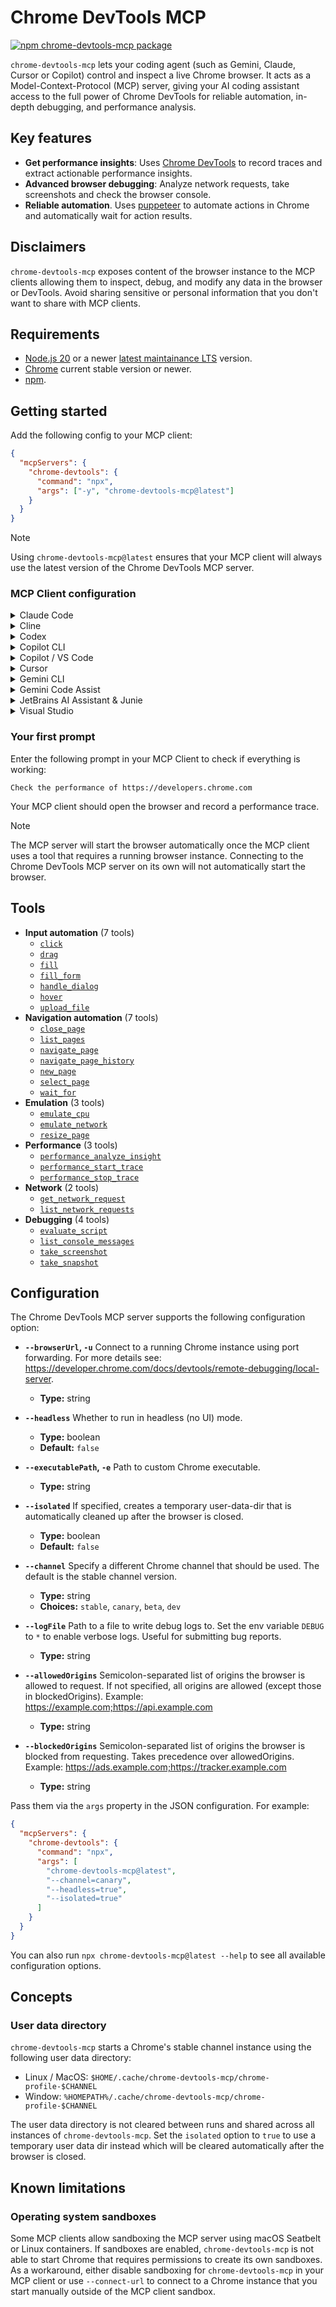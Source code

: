 # Chrome DevTools MCP

[![npm chrome-devtools-mcp package](https://img.shields.io/npm/v/chrome-devtools-mcp.svg)](https://npmjs.org/package/chrome-devtools-mcp)

`chrome-devtools-mcp` lets your coding agent (such as Gemini, Claude, Cursor or Copilot)
control and inspect a live Chrome browser. It acts as a Model-Context-Protocol
(MCP) server, giving your AI coding assistant access to the full power of
Chrome DevTools for reliable automation, in-depth debugging, and performance analysis.

## Key features

- **Get performance insights**: Uses [Chrome
  DevTools](https://github.com/ChromeDevTools/devtools-frontend) to record
  traces and extract actionable performance insights.
- **Advanced browser debugging**: Analyze network requests, take screenshots and
  check the browser console.
- **Reliable automation**. Uses
  [puppeteer](https://github.com/puppeteer/puppeteer) to automate actions in
  Chrome and automatically wait for action results.

## Disclaimers

`chrome-devtools-mcp` exposes content of the browser instance to the MCP clients
allowing them to inspect, debug, and modify any data in the browser or DevTools.
Avoid sharing sensitive or personal information that you don't want to share with
MCP clients.

## Requirements

- [Node.js 20](https://nodejs.org/) or a newer [latest maintainance LTS](https://github.com/nodejs/Release#release-schedule) version.
- [Chrome](https://www.google.com/chrome/) current stable version or newer.
- [npm](https://www.npmjs.com/).

## Getting started

Add the following config to your MCP client:

```json
{
  "mcpServers": {
    "chrome-devtools": {
      "command": "npx",
      "args": ["-y", "chrome-devtools-mcp@latest"]
    }
  }
}
```

> [!NOTE]  
> Using `chrome-devtools-mcp@latest` ensures that your MCP client will always use the latest version of the Chrome DevTools MCP server.

### MCP Client configuration

<details>
  <summary>Claude Code</summary>
    Use the Claude Code CLI to add the Chrome DevTools MCP server (<a href="https://docs.anthropic.com/en/docs/claude-code/mcp">guide</a>):

```bash
claude mcp add chrome-devtools npx chrome-devtools-mcp@latest
```

</details>

<details>
  <summary>Cline</summary>
  Follow https://docs.cline.bot/mcp/configuring-mcp-servers and use the config provided above.
</details>

<details>
  <summary>Codex</summary>
  Follow the <a href="https://github.com/openai/codex/blob/main/docs/advanced.md#model-context-protocol-mcp">configure MCP guide</a>
  using the standard config from above. You can also install the Chrome DevTools MCP server using the Codex CLI:

```bash
codex mcp add chrome-devtools -- npx chrome-devtools-mcp@latest
```

**On Windows 11**

Configure the Chrome install location and increase the startup timeout by updating `.codex/config.toml` and adding the following `env` and `startup_timeout_ms` parameters:

```
[mcp_servers.chrome-devtools]
command = "cmd"
args = [
    "/c",
    "npx",
    "-y",
    "chrome-devtools-mcp@latest",
]
env = { SystemRoot="C:\\Windows", PROGRAMFILES="C:\\Program Files" }
startup_timeout_ms = 20_000
```

</details>

<details>
  <summary>Copilot CLI</summary>

Start Copilot CLI:

```
copilot
```

Start the dialog to add a new MCP server by running:

```
/mcp add
```

Configure the following fields and press `CTR-S` to save the configuration:

- **Server name:** `chrome-devtools`
- **Server Type:** `[1] Local`
- **Command:** `npx`
- **Arguments:** `-y, chrome-devtools-mcp@latest`

</details>

<details>
  <summary>Copilot / VS Code</summary>
  Follow the MCP install <a href="https://code.visualstudio.com/docs/copilot/chat/mcp-servers#_add-an-mcp-server">guide</a>,
  with the standard config from above. You can also install the Chrome DevTools MCP server using the VS Code CLI:
  
  ```bash
  code --add-mcp '{"name":"chrome-devtools","command":"npx","args":["chrome-devtools-mcp@latest"]}'
  ```
</details>

<details>
  <summary>Cursor</summary>

**Click the button to install:**

[<img src="https://cursor.com/deeplink/mcp-install-dark.svg" alt="Install in Cursor">](https://cursor.com/en/install-mcp?name=chrome-devtools&config=eyJjb21tYW5kIjoibnB4IC15IGNocm9tZS1kZXZ0b29scy1tY3BAbGF0ZXN0In0%3D)

**Or install manually:**

Go to `Cursor Settings` -> `MCP` -> `New MCP Server`. Use the config provided above.

</details>

<details>
  <summary>Gemini CLI</summary>
Install the Chrome DevTools MCP server using the Gemini CLI.

**Project wide:**

```bash
gemini mcp add chrome-devtools npx chrome-devtools-mcp@latest
```

**Globally:**

```bash
gemini mcp add -s user chrome-devtools npx chrome-devtools-mcp@latest
```

Alternatively, follow the <a href="https://github.com/google-gemini/gemini-cli/blob/main/docs/tools/mcp-server.md#how-to-set-up-your-mcp-server">MCP guide</a> and use the standard config from above.

</details>

<details>
  <summary>Gemini Code Assist</summary>
  Follow the <a href="https://cloud.google.com/gemini/docs/codeassist/use-agentic-chat-pair-programmer#configure-mcp-servers">configure MCP guide</a>
  using the standard config from above.
</details>

<details>
  <summary>JetBrains AI Assistant & Junie</summary>

Go to `Settings | Tools | AI Assistant | Model Context Protocol (MCP)` -> `Add`. Use the config provided above.
The same way chrome-devtools-mcp can be configured for JetBrains Junie in `Settings | Tools | Junie | MCP Settings` -> `Add`. Use the config provided above.

</details>

<details>
  <summary>Visual Studio</summary>
  
  **Click the button to install:**
  
  [<img src="https://img.shields.io/badge/Visual_Studio-Install-C16FDE?logo=visualstudio&logoColor=white" alt="Install in Visual Studio">](https://vs-open.link/mcp-install?%7B%22name%22%3A%22chrome-devtools%22%2C%22command%22%3A%22npx%22%2C%22args%22%3A%5B%22chrome-devtools-mcp%40latest%22%5D%7D)
</details>

### Your first prompt

Enter the following prompt in your MCP Client to check if everything is working:

```
Check the performance of https://developers.chrome.com
```

Your MCP client should open the browser and record a performance trace.

> [!NOTE]  
> The MCP server will start the browser automatically once the MCP client uses a tool that requires a running browser instance. Connecting to the Chrome DevTools MCP server on its own will not automatically start the browser.

## Tools

<!-- BEGIN AUTO GENERATED TOOLS -->

- **Input automation** (7 tools)
  - [`click`](docs/tool-reference.md#click)
  - [`drag`](docs/tool-reference.md#drag)
  - [`fill`](docs/tool-reference.md#fill)
  - [`fill_form`](docs/tool-reference.md#fill_form)
  - [`handle_dialog`](docs/tool-reference.md#handle_dialog)
  - [`hover`](docs/tool-reference.md#hover)
  - [`upload_file`](docs/tool-reference.md#upload_file)
- **Navigation automation** (7 tools)
  - [`close_page`](docs/tool-reference.md#close_page)
  - [`list_pages`](docs/tool-reference.md#list_pages)
  - [`navigate_page`](docs/tool-reference.md#navigate_page)
  - [`navigate_page_history`](docs/tool-reference.md#navigate_page_history)
  - [`new_page`](docs/tool-reference.md#new_page)
  - [`select_page`](docs/tool-reference.md#select_page)
  - [`wait_for`](docs/tool-reference.md#wait_for)
- **Emulation** (3 tools)
  - [`emulate_cpu`](docs/tool-reference.md#emulate_cpu)
  - [`emulate_network`](docs/tool-reference.md#emulate_network)
  - [`resize_page`](docs/tool-reference.md#resize_page)
- **Performance** (3 tools)
  - [`performance_analyze_insight`](docs/tool-reference.md#performance_analyze_insight)
  - [`performance_start_trace`](docs/tool-reference.md#performance_start_trace)
  - [`performance_stop_trace`](docs/tool-reference.md#performance_stop_trace)
- **Network** (2 tools)
  - [`get_network_request`](docs/tool-reference.md#get_network_request)
  - [`list_network_requests`](docs/tool-reference.md#list_network_requests)
- **Debugging** (4 tools)
  - [`evaluate_script`](docs/tool-reference.md#evaluate_script)
  - [`list_console_messages`](docs/tool-reference.md#list_console_messages)
  - [`take_screenshot`](docs/tool-reference.md#take_screenshot)
  - [`take_snapshot`](docs/tool-reference.md#take_snapshot)

<!-- END AUTO GENERATED TOOLS -->

## Configuration

The Chrome DevTools MCP server supports the following configuration option:

<!-- BEGIN AUTO GENERATED OPTIONS -->

- **`--browserUrl`, `-u`**
  Connect to a running Chrome instance using port forwarding. For more details see: https://developer.chrome.com/docs/devtools/remote-debugging/local-server.
  - **Type:** string

- **`--headless`**
  Whether to run in headless (no UI) mode.
  - **Type:** boolean
  - **Default:** `false`

- **`--executablePath`, `-e`**
  Path to custom Chrome executable.
  - **Type:** string

- **`--isolated`**
  If specified, creates a temporary user-data-dir that is automatically cleaned up after the browser is closed.
  - **Type:** boolean
  - **Default:** `false`

- **`--channel`**
  Specify a different Chrome channel that should be used. The default is the stable channel version.
  - **Type:** string
  - **Choices:** `stable`, `canary`, `beta`, `dev`

- **`--logFile`**
  Path to a file to write debug logs to. Set the env variable `DEBUG` to `*` to enable verbose logs. Useful for submitting bug reports.
  - **Type:** string

- **`--allowedOrigins`**
  Semicolon-separated list of origins the browser is allowed to request. If not specified, all origins are allowed (except those in blockedOrigins). Example: https://example.com;https://api.example.com
  - **Type:** string

- **`--blockedOrigins`**
  Semicolon-separated list of origins the browser is blocked from requesting. Takes precedence over allowedOrigins. Example: https://ads.example.com;https://tracker.example.com
  - **Type:** string

<!-- END AUTO GENERATED OPTIONS -->

Pass them via the `args` property in the JSON configuration. For example:

```json
{
  "mcpServers": {
    "chrome-devtools": {
      "command": "npx",
      "args": [
        "chrome-devtools-mcp@latest",
        "--channel=canary",
        "--headless=true",
        "--isolated=true"
      ]
    }
  }
}
```

You can also run `npx chrome-devtools-mcp@latest --help` to see all available configuration options.

## Concepts

### User data directory

`chrome-devtools-mcp` starts a Chrome's stable channel instance using the following user
data directory:

- Linux / MacOS: `$HOME/.cache/chrome-devtools-mcp/chrome-profile-$CHANNEL`
- Window: `%HOMEPATH%/.cache/chrome-devtools-mcp/chrome-profile-$CHANNEL`

The user data directory is not cleared between runs and shared across
all instances of `chrome-devtools-mcp`. Set the `isolated` option to `true`
to use a temporary user data dir instead which will be cleared automatically after
the browser is closed.

## Known limitations

### Operating system sandboxes

Some MCP clients allow sandboxing the MCP server using macOS Seatbelt or Linux
containers. If sandboxes are enabled, `chrome-devtools-mcp` is not able to start
Chrome that requires permissions to create its own sandboxes. As a workaround,
either disable sandboxing for `chrome-devtools-mcp` in your MCP client or use
`--connect-url` to connect to a Chrome instance that you start manually outside
of the MCP client sandbox.
